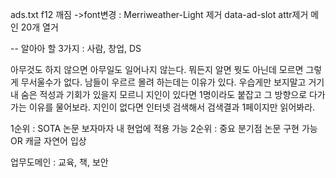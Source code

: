 ads.txt
f12 깨짐 ->font변경 : Merriweather-Light 제거
data-ad-slot attr제거
메인 20개 열거 

--
알아아 할 3가지 : 사람, 창업, DS

아무것도 하지 않으면 아무일도 일어나지 않는다.
뭐든지 알면 뭣도 아닌데 모르면 그렇게 무서울수가 없다.
남들이 우르르 몰려 하는데는 이유가 있다. 우습게만 보지말고 거기 내 숨은 적성과 기회가 있을지 모르니 지인이 있다면 1명이라도 붙잡고 그 방향으로 다가가는 이유를 물어보라. 지인이 없다면 인터넷 검색해서 검색결과 1페이지만 읽어봐라.


1순위 : SOTA 논문 보자마자 내 현업에 적용 가능
2순위 : 중요 분기점 논문 구현 가능 OR 캐글 자연어 입상


업무도메인 : 교육, 책, 보안




